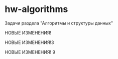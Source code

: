 # hw-algorithms
Задачи раздела "Алгоритмы и структуры данных"

НОВЫЕ ИЗМЕНЕНИЯ!


НОВЫЕ ИЗМЕНЕНИЯ!3


НОВЫЕ ИЗМЕНЕНИЯ! 9

